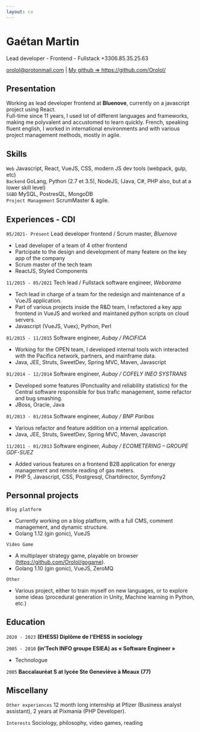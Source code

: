```yaml
---
layout: cv
---
```


# Gaétan Martin
Lead developer - Frontend - Fullstack
+3306.85.35.25.63

<div id="webaddress">
<a href="mailto:orolol@protonmail.com">orolol@protonmail.com</a>
| <a href="https://github.com/Orolol/">My github => https://github.com/Orolol/</a>
</div>

## Presentation

Working as lead developer frontend at **Bluenove**, currently on a javascript project using React.  
Full-time since 11 years, I used lot of different languages and frameworks, making me polyvalent and accustomed to learn quickly. French, speaking fluent english, I worked in international environments and with various project management methods, mostly in agile.

## Skills

`Web` Javascript, React, VueJS, CSS, modern JS dev tools (webpack, gulp, etc)  
`Backend` GoLang, Python (2.7 et 3.5), NodeJS, (Java, C#, PHP also, but at a lower skill level)  
`SGBD` MySQL, PostresQL, MongoDB  
`Project Management` ScrumMaster & agile. 

## Experiences - CDI  

`05/2021- Présent`
Lead developer frontend / Scrum master, *Bluenove*  
* Lead developer of a team of 4 other frontend
* Partcipate to the design and development of many featere on the key app of the company 
* Scrum master of the tech team
* ReactJS, Styled Components  

`11/2015 - 05/2021`
Tech lead / Fullstack software engineer, *Weborama*  
* Tech lead in charge of a team for the redesign and maintenance of a VueJS application.
* Part of various projects inside the R&D team, I refactored a key app frontend in VueJS and worked and maintaned python scripts on cloud servers.
* Javascript (VueJS, Vuex), Python, Perl  

`01/2015 - 11/2015`
Software engineer, *Aubay / PACIFICA*  
* Working for the OPEN team, I developed internal tools wich interacted with the Pacifica network, partners, and mainframe data.
* Java, JEE, Struts, SweetDev, Spring MVC, Maven, Javascript  

`01/2014 - 12/2014`
Software engineer, *Aubay / COFELY INEO SYSTRANS*  
* Developed some features (Ponctuality and reliability statistics) for the Central software responsible for bus trafic management, some refactor and bug smashing.
* JBoss, Oracle, Java  

`01/2013 - 01/2014`
Software engineer, *Aubay / BNP Paribas*  
* Various refactor and feature addition on a internal application.
* Java, JEE, Struts, SweetDev, Spring MVC, Maven, Javascript  

`11/2011 - 01/2013` 
Software engineer, *Aubay / ECOMETERING – GROUPE GDF-SUEZ*  
* Added various features on a frontend B2B application for energy management and remote reading of gas meters.
* PHP 5, Javascript, CSS, Postgresql, Chartdirector, Symfony2  

## Personnal projects

`Blog platform`
* Currently working on a blog platform, with a full CMS, comment management, and dynamic structure.
* Golang 1.12 (gin gonic), VueJS

`Video Game`
* A multiplayer strategy game, playable on browser (https://github.com/Orolol/gogame).
* Golang 1.10 (gin gonic), VueJS, ZeroMQ

`Other`
* Various project, either to train myself on new languages, or to explore some ideas (procedural generation in Unity, Machine learning in Python, etc.)

## Education

`2020 - 2023`
__(EHESS) Diplôme de l'EHESS in sociology__

`2005 - 2010`
__(in’Tech INFO groupe ESIEA) as « Software Engineer »__

- Technologue

`2005`
__Baccalauréat S at lycée Ste Geneviève à Meaux (77)__

## Miscellany

`Other experiences`
12 month long internship at Pfizer (Business analyst assistant), 2 years at Pixmania (PHP Developer).  

`Interests`
Sociology, philosophy, video games, reading
